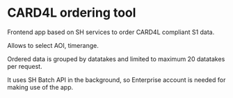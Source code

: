 # CARD4L ordering tool

Frontend app based on SH services to order CARD4L compliant S1 data.

Allows to select AOI, timerange.

Ordered data is grouped by datatakes and limited to maximum 20 datatakes per request. 

It uses SH Batch API in the background, so Enterprise account is needed for making use of the app.
